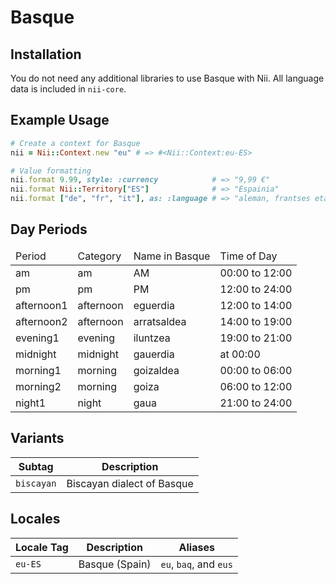 <!-- This file has been generated. Source: languages/_template.md.erb -->

# Basque

## Installation

You do not need any additional libraries to use Basque with Nii.
All language data is included in `nii-core`.

## Example Usage

``` ruby
# Create a context for Basque
nii = Nii::Context.new "eu" # => #<Nii::Context:eu-ES>

# Value formatting
nii.format 9.99, style: :currency            # => "9,99 €"
nii.format Nii::Territory["ES"]              # => "Espainia"
nii.format ["de", "fr", "it"], as: :language # => "aleman, frantses eta italiera"
```

## Day Periods


<table>
  <thead>
    <tr>
      <td>Period</td>
      <td>Category</td>
      <td>Name in Basque</td>
      <td>Time of Day</td>
    </tr>
  </thead>
  <tbody>
    <tr>
      <td>am</td>
      <td>am</td>
      <td>AM</td>
      <td>00:00 to 12:00</td>
    </tr>
    <tr>
      <td>pm</td>
      <td>pm</td>
      <td>PM</td>
      <td>12:00 to 24:00</td>
    </tr>
    <tr>
      <td>afternoon1</td>
      <td>afternoon</td>
      <td>eguerdia</td>
      <td>12:00 to 14:00</td>
    </tr>
    <tr>
      <td>afternoon2</td>
      <td>afternoon</td>
      <td>arratsaldea</td>
      <td>14:00 to 19:00</td>
    </tr>
    <tr>
      <td>evening1</td>
      <td>evening</td>
      <td>iluntzea</td>
      <td>19:00 to 21:00</td>
    </tr>
    <tr>
      <td>midnight</td>
      <td>midnight</td>
      <td>gauerdia</td>
      <td>at 00:00</td>
    </tr>
    <tr>
      <td>morning1</td>
      <td>morning</td>
      <td>goizaldea</td>
      <td>00:00 to 06:00</td>
    </tr>
    <tr>
      <td>morning2</td>
      <td>morning</td>
      <td>goiza</td>
      <td>06:00 to 12:00</td>
    </tr>
    <tr>
      <td>night1</td>
      <td>night</td>
      <td>gaua</td>
      <td>21:00 to 24:00</td>
    </tr>
  </tbody>
</table>


## Variants

<table>
  <thead>
    <tr>
      <th>Subtag</th>
      <th>Description</th>
    </tr>
  </thead>
  <tbody>
    <tr>
      <td><code>biscayan</code></td>
      <td>Biscayan dialect of Basque</td>
    </tr>
  </tbody>
</table>

## Locales

<table>
  <thead>
    <tr>
      <th>Locale Tag</th>
      <th>Description</th>
      <th>Aliases</th>
    </tr>
  </thead>
  <tbody>
    <tr>
      <td><code>eu-ES</code></td>
      <td>Basque (Spain)</td>
      <td><code>eu</code>, <code>baq</code>, and <code>eus</code></td>
    </tr>
  </tbody>
</table>


